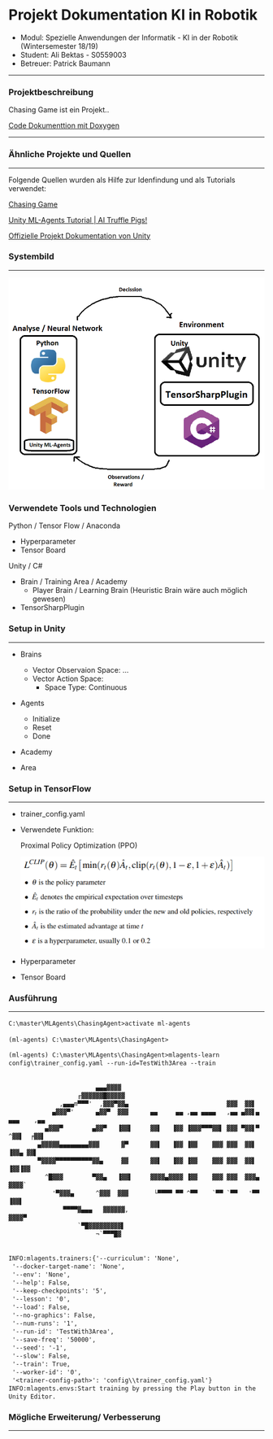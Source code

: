 # Projekt Dokumentation KI in Robotik

* Modul: Spezielle Anwendungen der Informatik - KI in der Robotik  (Wintersemester 18/19)
* Student: Ali Bektas - S0559003
* Betreuer: Patrick Baumann

---

### Projektbeschreibung

Chasing Game ist ein Projekt..

[Code Dokumenttion mit Doxygen](https://github.com/S0559003/ChasingAgent/blob/master/docs/html/index.html )

---

### Ähnliche Projekte und Quellen

---
Folgende Quellen wurden als Hilfe zur Idenfindung und als Tutorials verwendet:

[Chasing Game](https://www.youtube.com/watch?v=Je-60mOz6O4)

[Unity ML-Agents Tutorial | AI Truffle Pigs!](http://www.immersivelimit.com/tutorials/machine-learning-pig-agents-unity)

[Offizielle Projekt Dokumentation von Unity](https://github.com/Unity-Technologies/ml-agents/tree/master/docs)


### Systembild

---

![Abbildung Systembild Chasing Game](https://github.com/S0559003/ChasingAgent/blob/master/docs/images/Systembild.png "Systembild Chasing Game")

### Verwendete Tools und Technologien

  Python / Tensor Flow / Anaconda
    
  - Hyperparameter
  - Tensor Board
  
  Unity / C#

- Brain / Training Area / Academy
    - Player Brain / Learning Brain (Heuristic Brain wäre auch möglich gewesen) 
- TensorSharpPlugin

### Setup in Unity

---

* Brains

    * Vector Observaion Space:
    ...
    * Vector Action Space:
        - Space Type: Continuous
    
* Agents

    * Initialize
    * Reset
    * Done

* Academy

* Area

### Setup in TensorFlow

---

* trainer_config.yaml

* Verwendete Funktion:
    
    Proximal Policy Optimization (PPO)
    
    ![Abbildung PPO](https://github.com/S0559003/ChasingAgent/blob/master/docs/images/PPO.png "Abbildung PPO")
    
* Hyperparameter

* Tensor Board    

### Ausführung

---


```
C:\master\MLAgents\ChasingAgent>activate ml-agents

(ml-agents) C:\master\MLAgents\ChasingAgent>
```

```
(ml-agents) C:\master\MLAgents\ChasingAgent>mlagents-learn config\trainer_config.yaml --run-id=TestWith3Area --train


                        ▄▄▄▓▓▓▓
                   ╓▓▓▓▓▓▓█▓▓▓▓▓
              ,▄▄▄m▀▀▀'  ,▓▓▓▀▓▓▄                           ▓▓▓  ▓▓▌
            ▄▓▓▓▀'      ▄▓▓▀  ▓▓▓      ▄▄     ▄▄ ,▄▄ ▄▄▄▄   ,▄▄ ▄▓▓▌▄ ▄▄▄    ,▄▄
          ▄▓▓▓▀        ▄▓▓▀   ▐▓▓▌     ▓▓▌   ▐▓▓ ▐▓▓▓▀▀▀▓▓▌ ▓▓▓ ▀▓▓▌▀ ^▓▓▌  ╒▓▓▌
        ▄▓▓▓▓▓▄▄▄▄▄▄▄▄▓▓▓      ▓▀      ▓▓▌   ▐▓▓ ▐▓▓    ▓▓▓ ▓▓▓  ▓▓▌   ▐▓▓▄ ▓▓▌
        ▀▓▓▓▓▀▀▀▀▀▀▀▀▀▀▓▓▄     ▓▓      ▓▓▌   ▐▓▓ ▐▓▓    ▓▓▓ ▓▓▓  ▓▓▌    ▐▓▓▐▓▓
          ^█▓▓▓        ▀▓▓▄   ▐▓▓▌     ▓▓▓▓▄▓▓▓▓ ▐▓▓    ▓▓▓ ▓▓▓  ▓▓▓▄    ▓▓▓▓`
            '▀▓▓▓▄      ^▓▓▓  ▓▓▓       └▀▀▀▀ ▀▀ ^▀▀    `▀▀ `▀▀   '▀▀    ▐▓▓▌
               ▀▀▀▀▓▄▄▄   ▓▓▓▓▓▓,                                      ▓▓▓▓▀
                   `▀█▓▓▓▓▓▓▓▓▓▌
                        ¬`▀▀▀█▓


INFO:mlagents.trainers:{'--curriculum': 'None',
 '--docker-target-name': 'None',
 '--env': 'None',
 '--help': False,
 '--keep-checkpoints': '5',
 '--lesson': '0',
 '--load': False,
 '--no-graphics': False,
 '--num-runs': '1',
 '--run-id': 'TestWith3Area',
 '--save-freq': '50000',
 '--seed': '-1',
 '--slow': False,
 '--train': True,
 '--worker-id': '0',
 '<trainer-config-path>': 'config\\trainer_config.yaml'}
INFO:mlagents.envs:Start training by pressing the Play button in the Unity Editor.
```
    
### Mögliche Erweiterung/ Verbesserung

---



